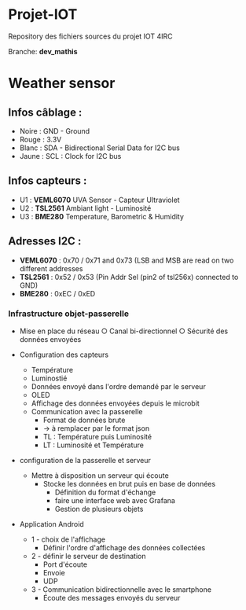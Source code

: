 # Projet-IOT

Repository des fichiers sources du projet IOT 4IRC

Branche: **dev_mathis**

# Weather sensor 

## Infos câblage : 
* Noire : GND - Ground
* Rouge : 3.3V
* Blanc : SDA - Bidirectional Serial Data for I2C bus
* Jaune : SCL : Clock for I2C bus

## Infos capteurs :
* U1 : **VEML6070** UVA Sensor - Capteur Ultraviolet
* U2 : **TSL2561** Ambiant light - Luminosité
* U3 : **BME280** Temperature, Barometric & Humidity 

## Adresses I2C :
* **VEML6070** : 0x70 / 0x71 and 0x73 (LSB and MSB are read on two different addresses
* **TSL2561** : 0x52 / 0x53 (Pin Addr Sel (pin2 of tsl256x) connected to GND)
* **BME280** : 0xEC / 0xED

### Infrastructure objet-passerelle

- Mise en place du réseau
		○ Canal bi-directionnel
		○ Sécurité des données envoyées
    
- Configuration des capteurs
  - Température
  -  Luminostié
  -  Données envoyé dans l'ordre demandé par le serveur
  -  OLED
    -  Affichage des données envoyées depuis le microbit
    -   Communication avec la passerelle
        -   Format de données brute
        -   -> à remplacer par le format json
        -   TL : Température puis Luminosité
        -   LT : Luminosité et Température
- configuration de la passerelle et serveur
    - Mettre à disposition un serveur qui écoute 
        - Stocke les données en brut puis en base de données
          - Définition du format d'échange
          - faire une interface web avec Grafana
          - Gestion de plusieurs objets
- Application Android
  - 1 - choix de l'affichage
    - Définir l'ordre d'affichage des données collectées 
  - 2 - définir le serveur de destination
    - Port d'écoute
    - Envoie
    - UDP
  - 3 - Communication bidirectionnelle avec le smartphone
    - Écoute des messages envoyés du serveur
